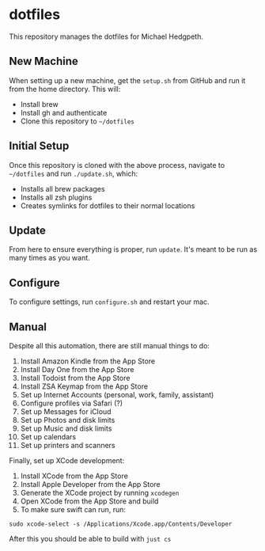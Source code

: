 # dotfiles

This repository manages the dotfiles for Michael Hedgpeth.

## New Machine

When setting up a new machine, get the `setup.sh` from GitHub and run it from
the home directory. This will:

- Install brew
- Install gh and authenticate
- Clone this repository to `~/dotfiles`

## Initial Setup

Once this repository is cloned with the above process, navigate to `~/dotfiles`
and run `./update.sh`, which:

- Installs all brew packages
- Installs all zsh plugins
- Creates symlinks for dotfiles to their normal locations

## Update

From here to ensure everything is proper, run `update`. It's meant to be run
as many times as you want.

## Configure

To configure settings, run `configure.sh` and restart your mac.

## Manual

Despite all this automation, there are still manual things to do:

1. Install Amazon Kindle from the App Store
2. Install Day One from the App Store
3. Install Todoist from the App Store
4. Install ZSA Keymap from the App Store
5. Set up Internet Accounts (personal, work, family, assistant)
6. Configure profiles via Safari (?)
7. Set up Messages for iCloud
8. Set up Photos and disk limits
9. Set up Music and disk limits
10. Set up calendars
11. Set up printers and scanners

Finally, set up XCode development:

1. Install XCode from the App Store
2. Install Apple Developer from the App Store
3. Generate the XCode project by running `xcodegen`
4. Open XCode from the App Store and build
5. To make sure swift can run, run:
```
sudo xcode-select -s /Applications/Xcode.app/Contents/Developer
```

After this you should be able to build with `just cs`
